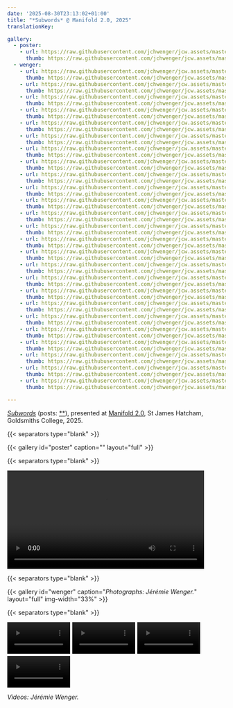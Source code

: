 ```yaml
---
date: '2025-08-30T23:13:02+01:00'
title: "*Subwords* @ Manifold 2.0, 2025"
translationKey:

gallery:
  - poster:
    - url: https://raw.githubusercontent.com/jchwenger/jcw.assets/master/shows/2025.manifold2-0/poster.jpg
      thumb: https://raw.githubusercontent.com/jchwenger/jcw.assets/master/shows/2025.manifold2-0/poster.low.jpg
  - wenger:
    - url: https://raw.githubusercontent.com/jchwenger/jcw.assets/master/shows/2025.manifold2-0/wenger/subwords.manifold2-0.01.jpg
      thumb: https://raw.githubusercontent.com/jchwenger/jcw.assets/master/shows/2025.manifold2-0/wenger/subwords.manifold2-0.01.low.jpg
    - url: https://raw.githubusercontent.com/jchwenger/jcw.assets/master/shows/2025.manifold2-0/wenger/subwords.manifold2-0.02.jpg
      thumb: https://raw.githubusercontent.com/jchwenger/jcw.assets/master/shows/2025.manifold2-0/wenger/subwords.manifold2-0.02.low.jpg
    - url: https://raw.githubusercontent.com/jchwenger/jcw.assets/master/shows/2025.manifold2-0/wenger/subwords.manifold2-0.03.jpg
      thumb: https://raw.githubusercontent.com/jchwenger/jcw.assets/master/shows/2025.manifold2-0/wenger/subwords.manifold2-0.03.low.jpg
    - url: https://raw.githubusercontent.com/jchwenger/jcw.assets/master/shows/2025.manifold2-0/wenger/subwords.manifold2-0.04.jpg
      thumb: https://raw.githubusercontent.com/jchwenger/jcw.assets/master/shows/2025.manifold2-0/wenger/subwords.manifold2-0.04.low.jpg
    - url: https://raw.githubusercontent.com/jchwenger/jcw.assets/master/shows/2025.manifold2-0/wenger/subwords.manifold2-0.05.jpg
      thumb: https://raw.githubusercontent.com/jchwenger/jcw.assets/master/shows/2025.manifold2-0/wenger/subwords.manifold2-0.05.low.jpg
    - url: https://raw.githubusercontent.com/jchwenger/jcw.assets/master/shows/2025.manifold2-0/wenger/subwords.manifold2-0.06.jpg
      thumb: https://raw.githubusercontent.com/jchwenger/jcw.assets/master/shows/2025.manifold2-0/wenger/subwords.manifold2-0.06.low.jpg
    - url: https://raw.githubusercontent.com/jchwenger/jcw.assets/master/shows/2025.manifold2-0/wenger/subwords.manifold2-0.07.jpg
      thumb: https://raw.githubusercontent.com/jchwenger/jcw.assets/master/shows/2025.manifold2-0/wenger/subwords.manifold2-0.07.low.jpg
    - url: https://raw.githubusercontent.com/jchwenger/jcw.assets/master/shows/2025.manifold2-0/wenger/subwords.manifold2-0.08.jpg
      thumb: https://raw.githubusercontent.com/jchwenger/jcw.assets/master/shows/2025.manifold2-0/wenger/subwords.manifold2-0.08.low.jpg
    - url: https://raw.githubusercontent.com/jchwenger/jcw.assets/master/shows/2025.manifold2-0/wenger/subwords.manifold2-0.10.jpg
      thumb: https://raw.githubusercontent.com/jchwenger/jcw.assets/master/shows/2025.manifold2-0/wenger/subwords.manifold2-0.10.low.jpg
    - url: https://raw.githubusercontent.com/jchwenger/jcw.assets/master/shows/2025.manifold2-0/wenger/subwords.manifold2-0.11.jpg
      thumb: https://raw.githubusercontent.com/jchwenger/jcw.assets/master/shows/2025.manifold2-0/wenger/subwords.manifold2-0.11.low.jpg
    - url: https://raw.githubusercontent.com/jchwenger/jcw.assets/master/shows/2025.manifold2-0/wenger/subwords.manifold2-0.13.jpg
      thumb: https://raw.githubusercontent.com/jchwenger/jcw.assets/master/shows/2025.manifold2-0/wenger/subwords.manifold2-0.13.low.jpg
    - url: https://raw.githubusercontent.com/jchwenger/jcw.assets/master/shows/2025.manifold2-0/wenger/subwords.manifold2-0.14.jpg
      thumb: https://raw.githubusercontent.com/jchwenger/jcw.assets/master/shows/2025.manifold2-0/wenger/subwords.manifold2-0.14.low.jpg
    - url: https://raw.githubusercontent.com/jchwenger/jcw.assets/master/shows/2025.manifold2-0/wenger/subwords.manifold2-0.15.jpg
      thumb: https://raw.githubusercontent.com/jchwenger/jcw.assets/master/shows/2025.manifold2-0/wenger/subwords.manifold2-0.15.low.jpg
    - url: https://raw.githubusercontent.com/jchwenger/jcw.assets/master/shows/2025.manifold2-0/wenger/subwords.manifold2-0.16.jpg
      thumb: https://raw.githubusercontent.com/jchwenger/jcw.assets/master/shows/2025.manifold2-0/wenger/subwords.manifold2-0.16.low.jpg
    - url: https://raw.githubusercontent.com/jchwenger/jcw.assets/master/shows/2025.manifold2-0/wenger/subwords.manifold2-0.17.jpg
      thumb: https://raw.githubusercontent.com/jchwenger/jcw.assets/master/shows/2025.manifold2-0/wenger/subwords.manifold2-0.17.low.jpg
    - url: https://raw.githubusercontent.com/jchwenger/jcw.assets/master/shows/2025.manifold2-0/wenger/subwords.manifold2-0.19.jpg
      thumb: https://raw.githubusercontent.com/jchwenger/jcw.assets/master/shows/2025.manifold2-0/wenger/subwords.manifold2-0.19.low.jpg
    - url: https://raw.githubusercontent.com/jchwenger/jcw.assets/master/shows/2025.manifold2-0/wenger/subwords.manifold2-0.21.jpg
      thumb: https://raw.githubusercontent.com/jchwenger/jcw.assets/master/shows/2025.manifold2-0/wenger/subwords.manifold2-0.21.low.jpg
    - url: https://raw.githubusercontent.com/jchwenger/jcw.assets/master/shows/2025.manifold2-0/wenger/subwords.manifold2-0.22.jpg
      thumb: https://raw.githubusercontent.com/jchwenger/jcw.assets/master/shows/2025.manifold2-0/wenger/subwords.manifold2-0.22.low.jpg
    - url: https://raw.githubusercontent.com/jchwenger/jcw.assets/master/shows/2025.manifold2-0/wenger/subwords.manifold2-0.23.jpg
      thumb: https://raw.githubusercontent.com/jchwenger/jcw.assets/master/shows/2025.manifold2-0/wenger/subwords.manifold2-0.23.low.jpg
    - url: https://raw.githubusercontent.com/jchwenger/jcw.assets/master/shows/2025.manifold2-0/wenger/subwords.manifold2-0.24.jpg
      thumb: https://raw.githubusercontent.com/jchwenger/jcw.assets/master/shows/2025.manifold2-0/wenger/subwords.manifold2-0.24.low.jpg
    - url: https://raw.githubusercontent.com/jchwenger/jcw.assets/master/shows/2025.manifold2-0/wenger/subwords.manifold2-0.25.jpg
      thumb: https://raw.githubusercontent.com/jchwenger/jcw.assets/master/shows/2025.manifold2-0/wenger/subwords.manifold2-0.25.low.jpg
    - url: https://raw.githubusercontent.com/jchwenger/jcw.assets/master/shows/2025.manifold2-0/wenger/subwords.manifold2-0.26.jpg
      thumb: https://raw.githubusercontent.com/jchwenger/jcw.assets/master/shows/2025.manifold2-0/wenger/subwords.manifold2-0.26.low.jpg
    - url: https://raw.githubusercontent.com/jchwenger/jcw.assets/master/shows/2025.manifold2-0/wenger/subwords.manifold2-0.27.jpg
      thumb: https://raw.githubusercontent.com/jchwenger/jcw.assets/master/shows/2025.manifold2-0/wenger/subwords.manifold2-0.27.low.jpg
    - url: https://raw.githubusercontent.com/jchwenger/jcw.assets/master/shows/2025.manifold2-0/wenger/subwords.manifold2-0.28.jpg
      thumb: https://raw.githubusercontent.com/jchwenger/jcw.assets/master/shows/2025.manifold2-0/wenger/subwords.manifold2-0.28.low.jpg
    - url: https://raw.githubusercontent.com/jchwenger/jcw.assets/master/shows/2025.manifold2-0/wenger/subwords.manifold2-0.29.jpg
      thumb: https://raw.githubusercontent.com/jchwenger/jcw.assets/master/shows/2025.manifold2-0/wenger/subwords.manifold2-0.29.low.jpg

---
```


[*Subwords*](/subwords) (posts: [\*](https://www.instagram.com/p/DMYFHf8N4d0)[\*](https://www.instagram.com/p/DMnNhyeoFE2)), presented at [Manifold 2.0](https://www.instagram.com/p/DMYFHf8N4d0), St James Hatcham, Goldsmiths College, 2025.

{{< separators type="blank" >}}

{{< gallery id="poster" caption="" layout="full" >}}

{{< separators type="blank" >}}

<video width="90%" controls>
  <source src="https://raw.githubusercontent.com/jchwenger/jcw.assets/master/shows/2025.manifold2-0/poster.mp4" type="video/mp4">
  Your browser does not support HTML video.
</video>

{{< separators type="blank" >}}

{{< gallery id="wenger" caption="*Photographs: Jérémie Wenger.*" layout="full" img-width="33%" >}}

{{< separators type="blank" >}}

<div style="width: 90%; display:flex; gap:5px; flex-wrap: wrap">
  <video width="32%" controls>
    <source src="https://raw.githubusercontent.com/jchwenger/jcw.assets/master/shows/2025.manifold2-0/wenger/subwords.manifold2-0.09.mp4" type="video/mp4">
    Your browser does not support HTML video.
  </video>
  <video width="32%" controls>
    <source src="https://raw.githubusercontent.com/jchwenger/jcw.assets/master/shows/2025.manifold2-0/wenger/subwords.manifold2-0.12.mp4" type="video/mp4">
    Your browser does not support HTML video.
  </video>
  <video width="32%" controls>
    <source src="https://raw.githubusercontent.com/jchwenger/jcw.assets/master/shows/2025.manifold2-0/wenger/subwords.manifold2-0.18.mp4" type="video/mp4">
    Your browser does not support HTML video.
  </video>
  <video width="32%" controls>
    <source src="https://raw.githubusercontent.com/jchwenger/jcw.assets/master/shows/2025.manifold2-0/wenger/subwords.manifold2-0.20.mp4" type="video/mp4">
    Your browser does not support HTML video.
  </video>
</div>

*Videos: Jérémie Wenger.*
